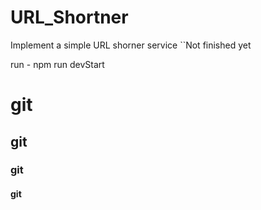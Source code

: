 # URL_Shortner
Implement a simple URL shorner service
``Not finished yet

run - npm run devStart


# git
## git
### git
#### git
